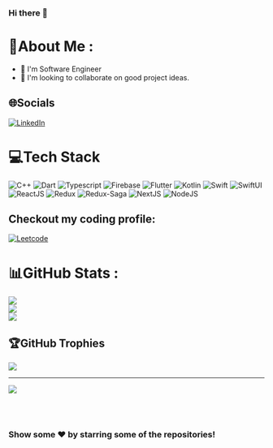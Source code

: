 ### Hi there 👋
# 💫About Me :
  - 🔭 I'm Software Engineer
  - 👯 I'm looking to collaborate on good project ideas.
   

## 🌐Socials
[![LinkedIn](https://img.shields.io/badge/LinkedIn-%230077B5.svg?logo=linkedin&logoColor=white)](https://www.linkedin.com/in/tushar-saini-0601301a8/)

# 💻Tech Stack
![C++](https://img.shields.io/badge/c++-%2300599C.svg?style=for-the-badge&logo=c%2B%2B&logoColor=white) ![Dart](https://img.shields.io/badge/dart-%230175C2.svg?style=for-the-badge&logo=dart&logoColor=white) ![Typescript](https://img.shields.io/badge/typescript-%2302569B.svg?style=for-the-badge&logo=typescript&logoColor=white) ![Firebase](https://img.shields.io/badge/firebase-%23039BE5.svg?style=for-the-badge&logo=firebase) ![Flutter](https://img.shields.io/badge/Flutter-%2302569B.svg?style=for-the-badge&logo=Flutter&logoColor=white) ![Kotlin](https://img.shields.io/badge/Kotlin-%2302569B.svg?style=for-the-badge&logo=Kotlin&logoColor=white) ![Swift](https://img.shields.io/badge/swift-%2302569B.svg?style=for-the-badge&logo=swift&logoColor=white) ![SwiftUI](https://img.shields.io/badge/swiftUi-%2302569B.svg?style=for-the-badge&logo=swift&logoColor=white) ![ReactJS](https://img.shields.io/badge/reactJS-%2302569B.svg?style=for-the-badge&logo=react&logoColor=white) ![Redux](https://img.shields.io/badge/redux-%2302569B.svg?style=for-the-badge&logo=redux&logoColor=white) ![Redux-Saga](https://img.shields.io/badge/reduxSaga-%2302569B.svg?style=for-the-badge&logo=reduxDaga&logoColor=white) ![NextJS](https://img.shields.io/badge/nextjs-%2302569B.svg?style=for-the-badge&logo=nextJs&logoColor=white) ![NodeJS](https://img.shields.io/badge/nodeJS-%2302569B.svg?style=for-the-badge&logo=NodeJS&logoColor=white) 




## Checkout my coding profile: 
[![Leetcode](https://img.shields.io/badge/Leetcode-%230077B5.svg?logo=leetcode&logoColor=white)](https://leetcode.com/u/Imhustler/)


# 📊GitHub Stats :
![](https://github-readme-stats.vercel.app/api?username=tusharsainx&theme=dark&hide_border=true&include_all_commits=true&count_private=true)<br/>
![](https://github-readme-streak-stats.herokuapp.com/?user=tusharsainx&theme=dark&hide_border=true)<br/>
![](https://github-readme-stats.vercel.app/api/top-langs/?username=tusharsainx&theme=dark&hide_border=true&include_all_commits=true&count_private=true&layout=compact)

## 🏆GitHub Trophies
![](https://github-profile-trophy.vercel.app/?username=tusharsainx&theme=onedark&no-frame=false&no-bg=false&margin-w=4)

---
[![](https://visitcount.itsvg.in/api?id=tusharsainx&icon=0&color=1)](https://visitcount.itsvg.in)

</br>
</br>

### Show some ❤️ by starring some of the repositories!
